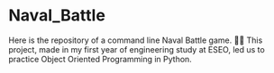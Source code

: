 # Naval_Battle
Here is the repository of a command line Naval Battle game. 🚢🚢  This project, made in my first year of engineering study at ESEO, led us to practice Object Oriented Programming in Python.
